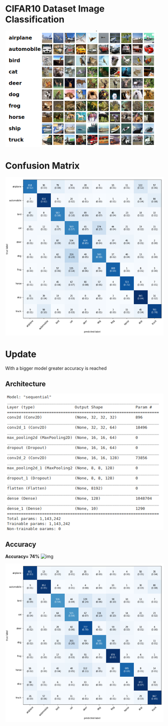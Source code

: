 # CIFAR10 Dataset Image Classification 

![img](src/data.png)

# Confusion Matrix

![img](src/cm.png)

# Update 
 With a bigger model greater accuracy is reached 
 
## Architecture

 ![img](src/new_arch.png)
 
## Accuracy 
 
 **Accuracy= 74%**
 ![img](src/mertics.png)
 
 ![img](src/cm1.png)
